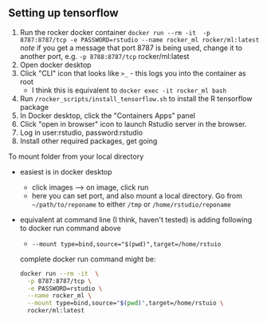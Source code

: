 ## Setting up tensorflow

1. Run the rocker docker container `docker run --rm -it  -p 8787:8787/tcp -e PASSWORD=rstudio --name rocker_ml rocker/ml:latest`
    _note_ if you get a message that port 8787 is being used, change it to another port, e.g. `-p 8788:8787/tcp` rocker/ml:latest
2. Open docker desktop
6. Click "CLI" icon that looks like `>_` - this logs you into the container as root 
    * I think this is equivalent to `docker exec -it rocker_ml bash`
7. Run `/rocker_scripts/install_tensorflow.sh` to install the R tensorflow package
5. In Docker desktop, click the "Containers Apps" panel
6. Click "open in browser" icon to launch Rstudio server in the browser.
6. Log in user:rstudio, password:rstudio
7. Install other required packages, get going

To mount folder from your local directory 
- easiest is in docker desktop
  - click images --> on image, click run
  - here you can set port, and also mount a local directory. Go from `~/path/to/reponame` to either `/tmp` or `/home/rstudio/reponame` 
- equivalent at command line (I think, haven't tested) is adding following to docker run command above
  - `--mount type=bind,source="$(pwd)",target=/home/rstuio`

  complete docker run command might be:

  ```sh
  docker run --rm -it  \
    -p 8787:8787/tcp \
    -e PASSWORD=rstudio \
    --name rocker_ml \
    --mount type=bind,source="$(pwd)",target=/home/rstuio \
    rocker/ml:latest
```